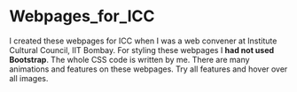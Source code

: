 # Webpages_for_ICC
I created these webpages for ICC when I was a web convener at Institute Cultural Council, IIT Bombay.
For styling these webpages I **had not used Bootstrap**. The whole CSS code is written by me.
There are many animations and features on these webpages. Try all features and hover over all images. 
